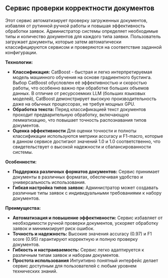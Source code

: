 ## Сервис проверки корректности документов

Этот сервис автоматизирует проверку загруженных документов, избавляя от рутинной ручной работы и повышая эффективность обработки заявок. Администратор системы определяет необходимые типы и количество документов для каждого типа заявки. Пользователь загружает документы, которые затем автоматически классифицируются сервисом и проверяются на соответствие заданной конфигурации.

**Технологии:**

* **Классификация:** CatBoost - быстрая и легко интерпретируемая модель машинного обучения на основе градиентного бустинга. Выбор CatBoost обусловлен её эффективностью и скоростью работы, что особенно важно при обработке больших объемов данных. В отличие от ресурсоемких LLM (больших языковых моделей), CatBoost демонстрирует высокую производительность даже на обычных процессорах, не требуя мощных GPU.
* **Обработка текста:** Перед классификацией текст документов проходит предварительную обработку, включающую лемматизацию, что повышает точность распознавания типов документов.
* **Оценка эффективности**  Для оценки точности и полноты классификации используются метрики accuracy и F1-macro, которые в данном сервисе достигают значений 1.0 и 1.0 соответственно, что свидетельствует о высокой надежности и сбалансированности системы.

**Особенности:**

* **Поддержка различных форматов документов:** Сервис принимает документы в различных форматах, обеспечивая удобство и универсальность использования.
* **Гибкая настройка типов заявок:** Администратор может создавать различные типы заявок с индивидуальными требованиями к набору документов.

**Преимущества:**

* **Автоматизация и повышение эффективности:** Сервис избавляет от необходимости ручной проверки документов, ускоряет обработку заявок и минимизирует риск ошибок.
* **Точность и надежность:** Высокие значения accuracy (0.97) и F1 score (0.95) гарантируют корректную и полную проверку документов.
* **Гибкость и настраиваемость:** Сервис легко адаптируется к различным типам заявок и наборам документов. 
* **Простота использования** Интуитивно понятный интерфейс делает сервис доступным для пользователей с любым уровнем технических знаний.
